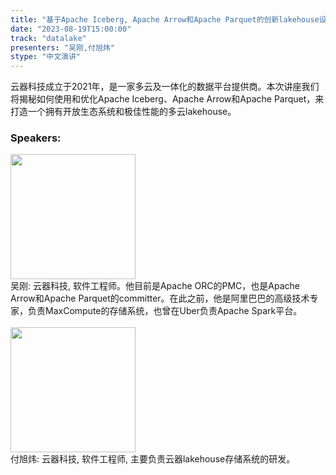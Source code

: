 ```yaml
---
title: "基于Apache Iceberg, Apache Arrow和Apache Parquet的创新lakehouse设计"
date: "2023-08-19T15:00:00" 
track: "datalake"
presenters: "吴刚,付旭炜"
stype: "中文演讲"
---
```

云器科技成立于2021年，是一家多云及一体化的数据平台提供商。本次讲座我们将揭秘如何使用和优化Apache Iceberg、Apache Arrow和Apache Parquet，来打造一个拥有开放生态系统和极佳性能的多云lakehouse。
 ### Speakers: 
 <img src="https://img.bagevent.com/resource/20230612/1642038163704706.jpg" width="200" /><br>吴刚: 云器科技, 软件工程师。他目前是Apache ORC的PMC，也是Apache Arrow和Apache Parquet的committer。在此之前，他是阿里巴巴的高级技术专家，负责MaxCompute的存储系统，也曾在Uber负责Apache Spark平台。
 <br><br><img src="https://file.bagevent.com/resource/20230727/2134269621016.jpg" width="200" /><br>付旭炜: 云器科技, 软件工程师, 主要负责云器lakehouse存储系统的研发。
 <br><br>